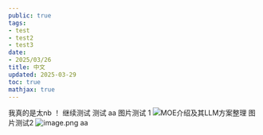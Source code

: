 ```yaml
---
public: true
tags:
- test
- test2
- test3
date:
- 2025/03/26
title: 中文
updated: 2025-03-29
toc: true
mathjax: true
---
```


我真的是太nb ！
继续测试
测试
aa
图片测试 1
![MOE介绍及其LLM方案整理](https://pic1.zhimg.com/70/v2-1dcc617f92c37184aab9e47c96e94bbf_1440w.image?source=172ae18b&biz_tag=post)
图片测试2
![image.png](/assets/image_1743215750407_0.png)
aa